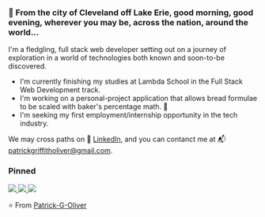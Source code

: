 ### 👋 From the city of Cleveland off Lake Erie, good morning, good evening, wherever you may be, across the nation, around the world... 

I'm a fledgling, full stack web developer setting out on a journey of exploration in a world of technologies both known and soon-to-be discovered. 

  * I'm currently finishing my studies at Lambda School in the Full Stack Web Development track. 
  * I'm working on a personal-project application that allows bread formulae to be scaled with baker's percentage math. 🍞
  * I'm seeking my first employment/internship opportunity in the tech industry. 

We may cross paths on 🔗 [LinkedIn](https://www.linkedin.com/in/patrick-g-oliver/), and you can contanct me at 📬 <patrickgriffitholiver@gmail.com>.

### Pinned

  <a href="https://github.com/Build-Week-Potluck-Organizer/back-end">
    <img src="https://github-readme-stats.vercel.app/api/pin/?username=Build-Week-Potluck-Organizer&repo=back-end" />
  </a>
  <a href="https://github.com/Buildweek-Secret-Family-Recipes-Michael/frontend">
    <img src="https://github-readme-stats.vercel.app/api/pin/?username=Buildweek-Secret-Family-Recipes-Michael&repo=frontend" />
  </a>
  <a href="https://github.com/bw-ptct-pintereach-3/FE">
    <img src="https://github-readme-stats.vercel.app/api/pin/?username=bw-ptct-pintereach-3&repo=FE" />
  </a>

⭐️ From [Patrick-G-Oliver](https://github.com/Patrick-G-Oliver)
